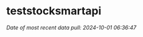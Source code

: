 
<!-- README.md is generated from README.Rmd. Please edit that file -->

# teststocksmartapi

*Date of most recent data pull: 2024-10-01 06:36:47*
